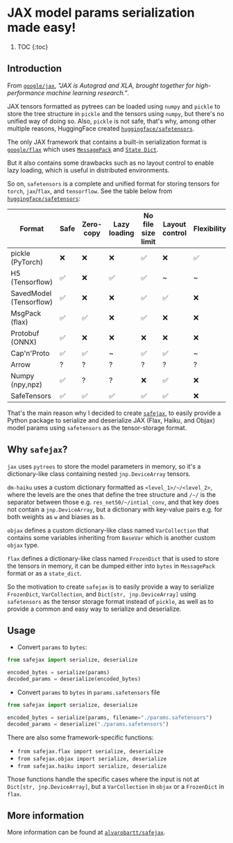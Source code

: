 # JAX model params serialization made easy!

1. TOC
{:toc}

## Introduction

From [`google/jax`](https://github.com/google/jax), _"JAX is Autograd and XLA, brought together
for high-performance machine learning research."_.

JAX tensors formatted as pytrees can be loaded using `numpy` and `pickle` to store the tree structure
in `pickle` and the tensors using `numpy`, but there's no unified way of doing so. Also, `pickle` is not
safe, that's why, among other multiple reasons, HuggingFace created [`huggingface/safetensors`](https://github.com/huggingface/safetensors).

The only JAX framework that contains a built-in serialization format is [`google/flax`](https://github.com/google/flax) which uses [`MessagePack`](https://flax.readthedocs.io/en/latest/api_reference/flax.serialization.html#serialization-with-messagepack)
and [`State Dict`](https://flax.readthedocs.io/en/latest/api_reference/flax.serialization.html#state-dicts).

But it also contains some drawbacks such as no layout control to enable lazy loading, which is useful in
distributed environments.

So on, `safetensors` is a complete and unified format for storing tensors for `torch`, `jax`/`flax`,
and `tensorflow`. See the table below from [`huggingface/safetensors`](https://github.com/huggingface/safetensors/blob/main/README.md):

| Format                  | Safe | Zero-copy | Lazy loading | No file size limit | Layout control | Flexibility | Bfloat16
| ----------------------- | --- | --- | --- | --- | --- | --- | --- |
| pickle (PyTorch)        | ❌ | ❌ | ❌ | ✅ | ❌ | ✅ | ✅ |
| H5 (Tensorflow)         | ✅ | ❌ | ✅ | ✅ | ~ | ~ | ❌ |
| SavedModel (Tensorflow) | ✅ | ❌ | ❌ | ✅ | ✅ | ❌ | ✅ |
| MsgPack (flax)          | ✅ | ✅ | ❌ | ✅ | ❌ | ❌ | ✅ |
| Protobuf (ONNX)         | ✅ | ❌ | ❌ | ❌ | ❌ | ❌ | ✅ |
| Cap'n'Proto             | ✅ | ✅ | ~ | ✅ | ✅ | ~ | ❌ |
| Arrow                   | ? | ? | ? | ? | ? | ? | ❌ |
| Numpy (npy,npz)         | ✅ | ? | ? | ❌ | ✅ | ❌ | ❌ |
| SafeTensors             | ✅ | ✅ | ✅ | ✅ | ✅ | ❌ | ✅ |

That's the main reason why I decided to create [`safejax`](https://github.com/alvarobartt/safejax), to
easily provide a Python package to serialize and deserialize JAX (Flax, Haiku, and Objax) model params
using `safetensors` as the tensor-storage format.

## Why `safejax`?

`jax` uses `pytrees` to store the model parameters in memory, so
it's a dictionary-like class containing nested `jnp.DeviceArray` tensors.

`dm-haiku` uses a custom dictionary formatted as `<level_1>/~/<level_2>`, where the
levels are the ones that define the tree structure and `/~/` is the separator between those
e.g. `res_net50/~/intial_conv`, and that key does not contain a `jnp.DeviceArray`, but a 
dictionary with key-value pairs e.g. for both weights as `w` and biases as `b`.

`objax` defines a custom dictionary-like class named `VarCollection` that contains
some variables inheriting from `BaseVar` which is another custom `objax` type.

`flax` defines a dictionary-like class named `FrozenDict` that is used to
store the tensors in memory, it can be dumped either into `bytes` in `MessagePack`
format or as a `state_dict`.

So the motivation to create `safejax` is to easily provide a way to serialize `FrozenDict`, `VarCollection`,
and `Dict[str, jnp.DeviceArray]` using `safetensors` as the tensor storage format instead of 
`pickle`, as well as to provide a common and easy way to serialize and deserialize.

## Usage

* Convert `params` to `bytes`:

```python
from safejax import serialize, deserialize

encoded_bytes = serialize(params)
decoded_params = deserialize(encoded_bytes)
```

* Convert `params` to `bytes` in `params.safetensors` file

```python
from safejax import serialize, deserialize

encoded_bytes = serialize(params, filename="./params.safetensors")
decoded_params = deserialize("./params.safetensors")
```

There are also some framework-specific functions:

* `from safejax.flax import serialize, deserialize`
* `from safejax.objax import serialize, deserialize`
* `from safejax.haiku import serialize, deserialize`

Those functions handle the specific cases where the input is not at `Dict[str, jnp.DeviceArray]`, 
but a `VarCollection` in `objax` or a `FrozenDict` in `flax`.

## More information

More information can be found at [`alvarobartt/safejax`](https://github.com/alvarobartt/safejax).
